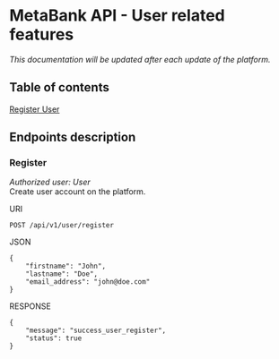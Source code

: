# MetaBank API - User related features
  
<i>This documentation will be updated after each update of the platform.</i>  

## Table of contents
[Register User](#register)  

## Endpoints description
### Register
_Authorized user: User_  
Create user account on the platform.  

URI
```
POST /api/v1/user/register
```
JSON
```
{
    "firstname": "John",
    "lastname": "Doe",
    "email_address": "john@doe.com"
}
```
RESPONSE
```
{
    "message": "success_user_register",
    "status": true
}
```